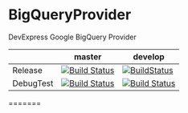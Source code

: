 # BigQueryProvider
DevExpress Google BigQuery Provider

|        |master                                                                                             | develop
|------------|-----------------------------------------------------------------------------------------------|------------
|Release     |[![Build Status](http://dataaccess.cloudapp.net:8080/job/BigQuery-Release/branch/master/badge/icon)](http://dataaccess.cloudapp.net:8080/job/BigQuery-Release/branch/master/)         |[![BuildStatus](http://dataaccess.cloudapp.net:8080/job/BigQuery-Release/branch/develop/badge/icon)](http://dataaccess.cloudapp.net:8080/job/BigQuery-Release/branch/develop/)
|DebugTest   |[![Build Status](http://dataaccess.cloudapp.net:8080/job/BigQuery-DebugTest/branch/master/badge/icon)](http://dataaccess.cloudapp.net:8080/job/BigQueryDebugTest/branch/master/)|[![Build Status](http://dataaccess.cloudapp.net:8080/job/BigQuery-DebugTest/branch/develop/badge/icon)](http://dataaccess.cloudapp.net:8080/job/BigQuery-DebugTest/branch/develop/)

=======
